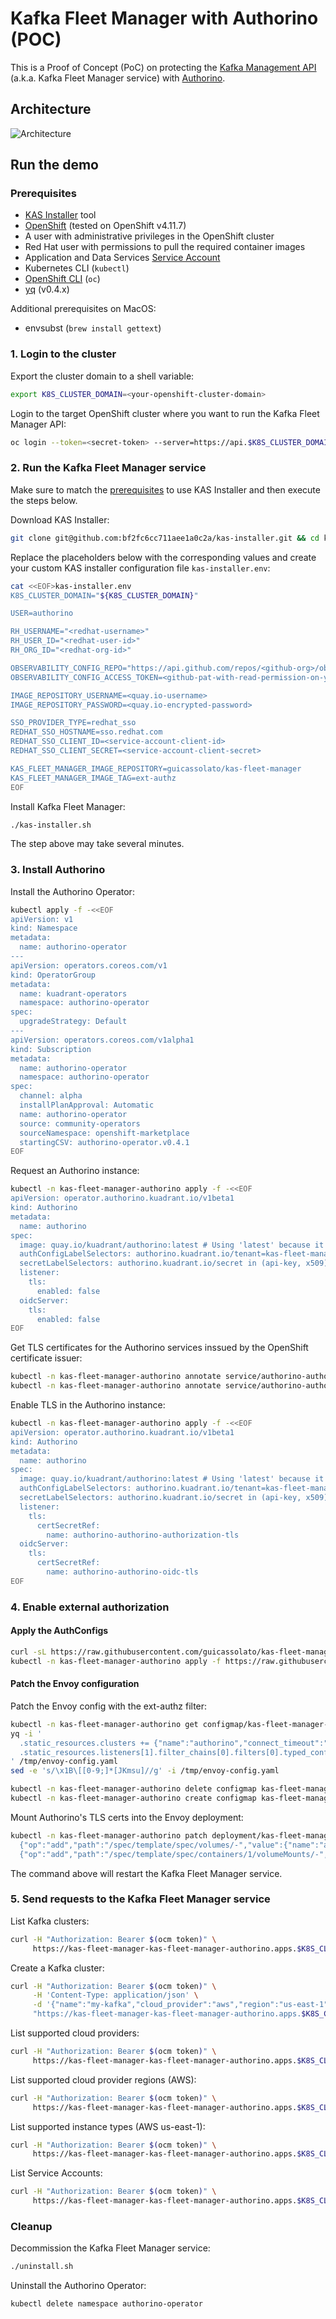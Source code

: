 # Kafka Fleet Manager with Authorino (POC)

This is a Proof of Concept (PoC) on protecting the [Kafka Management API](https://api.openshift.com/?urls.primaryName=kafka%20service%20fleet%20manager%20service) (a.k.a. Kafka Fleet Manager service) with [Authorino](https://github.com/kuadrant/authorino).

## Architecture

![Architecture](architecture.svg)

## Run the demo

### Prerequisites

- [KAS Installer](https://github.com/bf2fc6cc711aee1a0c2a/kas-installer) tool
- [OpenShift](https://www.openshift.com) (tested on OpenShift v4.11.7)
- A user with administrative privileges in the OpenShift cluster
- Red Hat user with permissions to pull the required container images
- Application and Data Services [Service Account](https://console.redhat.com/application-services/service-accounts)
- Kubernetes CLI (`kubectl`)
- [OpenShift CLI](https://docs.openshift.com/container-platform/4.11/cli_reference/openshift_cli/getting-started-cli.html) (`oc`)
- [yq](https://mikefarah.gitbook.io/yq/) (v0.4.x)

Additional prerequisites on MacOS:
- envsubst (`brew install gettext`)

### 1. Login to the cluster

Export the cluster domain to a shell variable:

```sh
export K8S_CLUSTER_DOMAIN=<your-openshift-cluster-domain>
```

Login to the target OpenShift cluster where you want to run the Kafka Fleet Manager API:

```sh
oc login --token=<secret-token> --server=https://api.$K8S_CLUSTER_DOMAIN:6443
```

### 2. Run the Kafka Fleet Manager service

Make sure to match the [prerequisites](https://github.com/bf2fc6cc711aee1a0c2a/kas-installer#prerequisites) to use KAS Installer and then execute the steps below.

Download KAS Installer:

```sh
git clone git@github.com:bf2fc6cc711aee1a0c2a/kas-installer.git && cd kas-installer
```

Replace the placeholders below with the corresponding values and create your custom KAS installer configuration file `kas-installer.env`:

```sh
cat <<EOF>kas-installer.env
K8S_CLUSTER_DOMAIN="${K8S_CLUSTER_DOMAIN}"

USER=authorino

RH_USERNAME="<redhat-username>"
RH_USER_ID="<redhat-user-id>"
RH_ORG_ID="<redhat-org-id>"

OBSERVABILITY_CONFIG_REPO="https://api.github.com/repos/<github-org>/observability-resources-mk/contents"
OBSERVABILITY_CONFIG_ACCESS_TOKEN=<github-pat-with-read-permission-on-your-fork-of-observability-resources-mk>

IMAGE_REPOSITORY_USERNAME=<quay.io-username>
IMAGE_REPOSITORY_PASSWORD=<quay.io-encrypted-password>

SSO_PROVIDER_TYPE=redhat_sso
REDHAT_SSO_HOSTNAME=sso.redhat.com
REDHAT_SSO_CLIENT_ID=<service-account-client-id>
REDHAT_SSO_CLIENT_SECRET=<service-account-client-secret>

KAS_FLEET_MANAGER_IMAGE_REPOSITORY=guicassolato/kas-fleet-manager
KAS_FLEET_MANAGER_IMAGE_TAG=ext-authz
EOF
```

Install Kafka Fleet Manager:

```sh
./kas-installer.sh
```

The step above may take several minutes.

### 3. Install Authorino

Install the Authorino Operator:

```sh
kubectl apply -f -<<EOF
apiVersion: v1
kind: Namespace
metadata:
  name: authorino-operator
---
apiVersion: operators.coreos.com/v1
kind: OperatorGroup
metadata:
  name: kuadrant-operators
  namespace: authorino-operator
spec:
  upgradeStrategy: Default
---
apiVersion: operators.coreos.com/v1alpha1
kind: Subscription
metadata:
  name: authorino-operator
  namespace: authorino-operator
spec:
  channel: alpha
  installPlanApproval: Automatic
  name: authorino-operator
  source: community-operators
  sourceNamespace: openshift-marketplace
  startingCSV: authorino-operator.v0.4.1
EOF
```

Request an Authorino instance:

```sh
kubectl -n kas-fleet-manager-authorino apply -f -<<EOF
apiVersion: operator.authorino.kuadrant.io/v1beta1
kind: Authorino
metadata:
  name: authorino
spec:
  image: quay.io/kuadrant/authorino:latest # Using 'latest' because it contains the fix to https://github.com/Kuadrant/authorino/issues/356
  authConfigLabelSelectors: authorino.kuadrant.io/tenant=kas-fleet-manager
  secretLabelSelectors: authorino.kuadrant.io/secret in (api-key, x509),authorino.kuadrant.io/tenant=kas-fleet-manager
  listener:
    tls:
      enabled: false
  oidcServer:
    tls:
      enabled: false
EOF
```

Get TLS certificates for the Authorino services inssued by the OpenShift certificate issuer:

```sh
kubectl -n kas-fleet-manager-authorino annotate service/authorino-authorino-authorization service.alpha.openshift.io/serving-cert-secret-name=authorino-authorino-authorization-tls
kubectl -n kas-fleet-manager-authorino annotate service/authorino-authorino-oidc service.alpha.openshift.io/serving-cert-secret-name=authorino-authorino-oidc-tls
```

Enable TLS in the Authorino instance:

```sh
kubectl -n kas-fleet-manager-authorino apply -f -<<EOF
apiVersion: operator.authorino.kuadrant.io/v1beta1
kind: Authorino
metadata:
  name: authorino
spec:
  image: quay.io/kuadrant/authorino:latest # Using 'latest' because it contains the fix to https://github.com/Kuadrant/authorino/issues/356
  authConfigLabelSelectors: authorino.kuadrant.io/tenant=kas-fleet-manager
  secretLabelSelectors: authorino.kuadrant.io/secret in (api-key, x509),authorino.kuadrant.io/tenant=kas-fleet-manager
  listener:
    tls:
      certSecretRef:
        name: authorino-authorino-authorization-tls
  oidcServer:
    tls:
      certSecretRef:
        name: authorino-authorino-oidc-tls
EOF
```

### 4. Enable external authorization

#### Apply the AuthConfigs

```sh
curl -sL https://raw.githubusercontent.com/guicassolato/kas-fleet-manager-authorino/main/kas-fleet-manager-authconfig.yaml | envsubst | kubectl -n kas-fleet-manager-authorino apply -f -
kubectl -n kas-fleet-manager-authorino apply -f https://raw.githubusercontent.com/guicassolato/kas-fleet-manager-authorino/main/kas-fleet-manager-pip-authconfig.yaml
```

#### Patch the Envoy configuration

Patch the Envoy config with the ext-authz filter:

```sh
kubectl -n kas-fleet-manager-authorino get configmap/kas-fleet-manager-envoy-config -o jsonpath='{.data.main\.yaml}' > /tmp/envoy-config.yaml
yq -i '
  .static_resources.clusters += {"name":"authorino","connect_timeout":"0.25s","type":"strict_dns","lb_policy":"round_robin","http2_protocol_options":{},"load_assignment":{"cluster_name":"authorino","endpoints":[{"lb_endpoints":[{"endpoint":{"address":{"socket_address":{"address":"authorino-authorino-authorization.kas-fleet-manager-authorino.svc","port_value":50051}}}}]}]},"transport_socket":{"name":"envoy.transport_sockets.tls","typed_config":{"@type":"type.googleapis.com/envoy.extensions.transport_sockets.tls.v3.UpstreamTlsContext","common_tls_context":{"validation_context":{"trusted_ca":{"filename":"/etc/ssl/certs/authorino-ca-cert.crt"}}}}}} |
  .static_resources.listeners[1].filter_chains[0].filters[0].typed_config.http_filters = [{"name":"envoy.filters.http.ext_authz","typed_config":{"@type":"type.googleapis.com/envoy.extensions.filters.http.ext_authz.v3.ExtAuthz","transport_api_version":"V3","failure_mode_allow":true,"grpc_service":{"envoy_grpc":{"cluster_name":"authorino"},"timeout":"1s"}}}] + .static_resources.listeners[1].filter_chains[0].filters[0].typed_config.http_filters
' /tmp/envoy-config.yaml
sed -e 's/\x1B\[[0-9;]*[JKmsu]//g' -i /tmp/envoy-config.yaml

kubectl -n kas-fleet-manager-authorino delete configmap kas-fleet-manager-envoy-config
kubectl -n kas-fleet-manager-authorino create configmap kas-fleet-manager-envoy-config --from-file=main.yaml=/tmp/envoy-config.yaml
```

Mount Authorino's TLS certs into the Envoy deployment:

```sh
kubectl -n kas-fleet-manager-authorino patch deployment/kas-fleet-manager --type='json' -p='[
  {"op":"add","path":"/spec/template/spec/volumes/-","value":{"name":"authorino-ca-cert","secret":{"defaultMode":420,"secretName":"authorino-authorino-authorization-tls"}}},
  {"op":"add","path":"/spec/template/spec/containers/1/volumeMounts/-","value":{"mountPath":"/etc/ssl/certs/authorino-ca-cert.crt","name":"authorino-ca-cert","readOnly":true,"subPath":"tls.crt"}}]'
```

The command above will restart the Kafka Fleet Manager service.

### 5. Send requests to the Kafka Fleet Manager service

List Kafka clusters:

```sh
curl -H "Authorization: Bearer $(ocm token)" \
     https://kas-fleet-manager-kas-fleet-manager-authorino.apps.$K8S_CLUSTER_DOMAIN/api/kafkas_mgmt/v1/kafkas
```

Create a Kafka cluster:

```sh
curl -H "Authorization: Bearer $(ocm token)" \
     -H 'Content-Type: application/json' \
     -d '{"name":"my-kafka","cloud_provider":"aws","region":"us-east-1","multi_az":false}' \
     "https://kas-fleet-manager-kas-fleet-manager-authorino.apps.$K8S_CLUSTER_DOMAIN/api/kafkas_mgmt/v1/kafkas?async=true"
```

List supported cloud providers:

```sh
curl -H "Authorization: Bearer $(ocm token)" \
     https://kas-fleet-manager-kas-fleet-manager-authorino.apps.$K8S_CLUSTER_DOMAIN/api/kafkas_mgmt/v1/cloud_providers
```

List supported cloud provider regions (AWS):

```sh
curl -H "Authorization: Bearer $(ocm token)" \
     https://kas-fleet-manager-kas-fleet-manager-authorino.apps.$K8S_CLUSTER_DOMAIN/api/kafkas_mgmt/v1/cloud_providers/aws/regions
```

List supported instance types (AWS us-east-1):

```sh
curl -H "Authorization: Bearer $(ocm token)" \
     https://kas-fleet-manager-kas-fleet-manager-authorino.apps.$K8S_CLUSTER_DOMAIN/api/kafkas_mgmt/v1/instance_types/aws/us-east-1
```

List Service Accounts:

```sh
curl -H "Authorization: Bearer $(ocm token)" \
     https://kas-fleet-manager-kas-fleet-manager-authorino.apps.$K8S_CLUSTER_DOMAIN/api/kafkas_mgmt/v1/service_accounts
```

### Cleanup

Decommission the Kafka Fleet Manager service:

```sh
./uninstall.sh
```

Uninstall the Authorino Operator:

```sh
kubectl delete namespace authorino-operator
```
